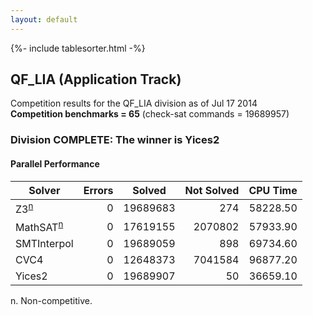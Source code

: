 ```yaml
---
layout: default
---
```

{%- include tablesorter.html -%}

## QF_LIA (Application Track)

Competition results for the QF_LIA division as of Jul 17 2014
<br/>**Competition benchmarks = 65** (check-sat commands = 19689957)

### Division COMPLETE: The winner is Yices2


#### Parallel Performance

<table id="parallel" class="result sorted">
<thead>
<tr>
<th class="center">Solver</th>
<th class="center">Errors</th>
<th class="center">Solved</th>
<th class="center">Not Solved</th>
<th class="center">CPU Time</th>
</tr>
</thead>
<tr>
<td><span class="non-competing-grey">Z3<sup><a href="#fn">n</a></sup></span></td>
<td align="right">0</td>
<td align="right">19689683</td>
<td align="right">274</td>
<td align="right">58228.50</td>
</tr>
<tr>
<td><span class="non-competing-grey">MathSAT<sup><a href="#fn">n</a></sup></span></td>
<td align="right">0</td>
<td align="right">17619155</td>
<td align="right">2070802</td>
<td align="right">57933.90</td>
</tr>
<tr>
<td>SMTInterpol</td>
<td align="right">0</td>
<td align="right">19689059</td>
<td align="right">898</td>
<td align="right">69734.60</td>
</tr>
<tr>
<td>CVC4</td>
<td align="right">0</td>
<td align="right">12648373</td>
<td align="right">7041584</td>
<td align="right">96877.20</td>
</tr>
<tr>
<td>Yices2</td>
<td align="right">0</td>
<td align="right">19689907</td>
<td align="right">50</td>
<td align="right">36659.10</td>
</tr>
</table>

<span id="fn"> n. Non-competitive.</span>
